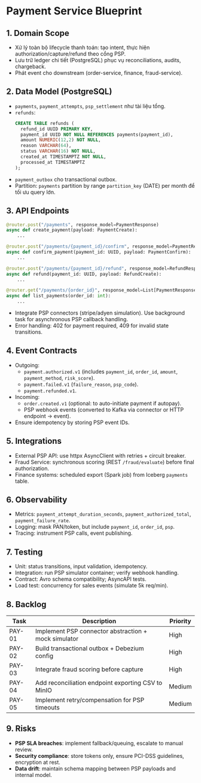 # Payment Service Blueprint

## 1. Domain Scope
- Xử lý toàn bộ lifecycle thanh toán: tạo intent, thực hiện authorization/capture/refund theo cổng PSP.
- Lưu trữ ledger chi tiết (PostgreSQL) phục vụ reconciliations, audits, chargeback.
- Phát event cho downstream (order-service, finance, fraud-service).

## 2. Data Model (PostgreSQL)
- `payments`, `payment_attempts`, `psp_settlement` như tài liệu tổng.
- `refunds`:
  ```sql
  CREATE TABLE refunds (
    refund_id UUID PRIMARY KEY,
    payment_id UUID NOT NULL REFERENCES payments(payment_id),
    amount NUMERIC(12,2) NOT NULL,
    reason VARCHAR(64),
    status VARCHAR(16) NOT NULL,
    created_at TIMESTAMPTZ NOT NULL,
    processed_at TIMESTAMPTZ
  );
  ```
- `payment_outbox` cho transactional outbox.
- Partition: `payments` partition by range `partition_key` (DATE) per month để tối ưu query lớn.

## 3. API Endpoints
```python
@router.post("/payments", response_model=PaymentResponse)
async def create_payment(payload: PaymentCreate):
    ...

@router.post("/payments/{payment_id}/confirm", response_model=PaymentResponse)
async def confirm_payment(payment_id: UUID, payload: PaymentConfirm):
    ...

@router.post("/payments/{payment_id}/refund", response_model=RefundResponse)
async def refund(payment_id: UUID, payload: RefundCreate):
    ...

@router.get("/payments/{order_id}", response_model=List[PaymentResponse])
async def list_payments(order_id: int):
    ...
```
- Integrate PSP connectors (stripe/adyen simulation). Use background task for asynchronous PSP callback handling.
- Error handling: 402 for payment required, 409 for invalid state transitions.

## 4. Event Contracts
- Outgoing:
  - `payment.authorized.v1` (includes `payment_id`, `order_id`, `amount`, `payment_method`, `risk_score`).
  - `payment.failed.v1` (`failure_reason`, `psp_code`).
  - `payment.refunded.v1`.
- Incoming:
  - `order.created.v1` (optional: to auto-initiate payment if autopay).
  - PSP webhook events (converted to Kafka via connector or HTTP endpoint -> event).
- Ensure idempotency by storing PSP event IDs.

## 5. Integrations
- External PSP API: use httpx AsyncClient with retries + circuit breaker.
- Fraud Service: synchronous scoring (REST `/fraud/evaluate`) before final authorization.
- Finance systems: scheduled export (Spark job) from Iceberg `payments` table.

## 6. Observability
- Metrics: `payment_attempt_duration_seconds`, `payment_authorized_total`, `payment_failure_rate`.
- Logging: mask PAN/token, but include `payment_id`, `order_id`, `psp`.
- Tracing: instrument PSP calls, event publishing.

## 7. Testing
- Unit: status transitions, input validation, idempotency.
- Integration: run PSP simulator container; verify webhook handling.
- Contract: Avro schema compatibility; AsyncAPI tests.
- Load test: concurrency for sales events (simulate 5k req/min).

## 8. Backlog
| Task | Description | Priority |
| --- | --- | --- |
| PAY-01 | Implement PSP connector abstraction + mock simulator | High |
| PAY-02 | Build transactional outbox + Debezium config | High |
| PAY-03 | Integrate fraud scoring before capture | High |
| PAY-04 | Add reconciliation endpoint exporting CSV to MinIO | Medium |
| PAY-05 | Implement retry/compensation for PSP timeouts | Medium |

## 9. Risks
- **PSP SLA breaches**: implement fallback/queuing, escalate to manual review.
- **Security compliance**: store tokens only, ensure PCI-DSS guidelines, encryption at rest.
- **Data drift**: maintain schema mapping between PSP payloads and internal model.
